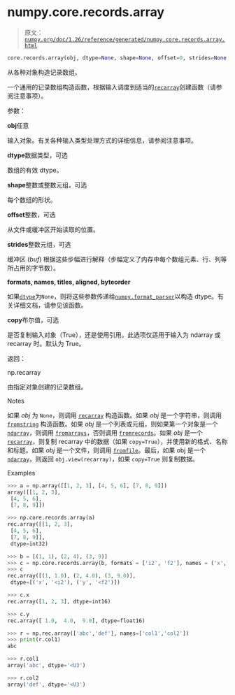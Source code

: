 # numpy.core.records.array

> 原文：[`numpy.org/doc/1.26/reference/generated/numpy.core.records.array.html`](https://numpy.org/doc/1.26/reference/generated/numpy.core.records.array.html)

```py
core.records.array(obj, dtype=None, shape=None, offset=0, strides=None, formats=None, names=None, titles=None, aligned=False, byteorder=None, copy=True)
```

从各种对象构造记录数组。

一个通用的记录数组构造函数，根据输入调度到适当的[`recarray`](https://numpy.org/doc/1.26/reference/generated/numpy.recarray.html#numpy.recarray "numpy.recarray")创建函数（请参阅注意事项）。

参数：

**obj**任意

输入对象。有关各种输入类型处理方式的详细信息，请参阅注意事项。

**dtype**数据类型，可选

数组的有效 dtype。

**shape**整数或整数元组，可选

每个数组的形状。

**offset**整数，可选

从文件或缓冲区开始读取的位置。

**strides**整数元组，可选

缓冲区 (*buf*) 根据这些步幅进行解释（步幅定义了内存中每个数组元素、行、列等所占用的字节数）。

**formats, names, titles, aligned, byteorder**

如果[`dtype`](https://numpy.org/doc/1.26/reference/generated/numpy.dtype.html#numpy.dtype "numpy.dtype")为`None`，则将这些参数传递给[`numpy.format_parser`](https://numpy.org/doc/1.26/reference/generated/numpy.format_parser.html#numpy.format_parser "numpy.format_parser")以构造 dtype。有关详细文档，请参见该函数。

**copy**布尔值，可选

是否复制输入对象（True），还是使用引用。此选项仅适用于输入为 ndarray 或 recarray 时。默认为 True。

返回：

np.recarray

由指定对象创建的记录数组。

Notes

如果 *obj* 为 `None`，则调用 [`recarray`](https://numpy.org/doc/1.26/reference/generated/numpy.recarray.html#numpy.recarray "numpy.recarray") 构造函数。如果 *obj* 是一个字符串，则调用 [`fromstring`](https://numpy.org/doc/1.26/reference/generated/numpy.fromstring.html#numpy.fromstring "numpy.fromstring") 构造函数。如果 *obj* 是一个列表或元组，则如果第一个对象是一个 [`ndarray`](https://numpy.org/doc/1.26/reference/generated/numpy.ndarray.html#numpy.ndarray "numpy.ndarray")，则调用 [`fromarrays`](https://numpy.org/doc/1.26/reference/generated/numpy.core.records.fromarrays.html#numpy.core.records.fromarrays "numpy.core.records.fromarrays")，否则调用 [`fromrecords`](https://numpy.org/doc/1.26/reference/generated/numpy.core.records.fromrecords.html#numpy.core.records.fromrecords "numpy.core.records.fromrecords")。如果 *obj* 是一个 [`recarray`](https://numpy.org/doc/1.26/reference/generated/numpy.recarray.html#numpy.recarray "numpy.recarray")，则复制 recarray 中的数据（如果 `copy=True`），并使用新的格式、名称和标题。如果 *obj* 是一个文件，则调用 [`fromfile`](https://numpy.org/doc/1.26/reference/generated/numpy.fromfile.html#numpy.fromfile "numpy.fromfile")。最后，如果 obj 是一个 [`ndarray`](https://numpy.org/doc/1.26/reference/generated/numpy.ndarray.html#numpy.ndarray "numpy.ndarray")，则返回 `obj.view(recarray)`，如果 `copy=True` 则复制数据。

Examples

```py
>>> a = np.array([[1, 2, 3], [4, 5, 6], [7, 8, 9]])
array([[1, 2, 3],
 [4, 5, 6],
 [7, 8, 9]]) 
```

```py
>>> np.core.records.array(a)
rec.array([[1, 2, 3],
 [4, 5, 6],
 [7, 8, 9]],
 dtype=int32) 
```

```py
>>> b = [(1, 1), (2, 4), (3, 9)]
>>> c = np.core.records.array(b, formats = ['i2', 'f2'], names = ('x', 'y'))
>>> c
rec.array([(1, 1.0), (2, 4.0), (3, 9.0)],
 dtype=[('x', '<i2'), ('y', '<f2')]) 
```

```py
>>> c.x
rec.array([1, 2, 3], dtype=int16) 
```

```py
>>> c.y
rec.array([ 1.0,  4.0,  9.0], dtype=float16) 
```

```py
>>> r = np.rec.array(['abc','def'], names=['col1','col2'])
>>> print(r.col1)
abc 
```

```py
>>> r.col1
array('abc', dtype='<U3') 
```

```py
>>> r.col2
array('def', dtype='<U3') 
```
